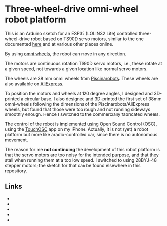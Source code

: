 # Three-wheel-drive omni-wheel robot platform

This is an Arduino sketch for an ESP32 (LOLIN32 Lite) controlled
three-wheel-drive robot based on TS90D servo motors, similar to
the one documented [here][1] and at various other places online.

By using [omni wheels][2], the robot can move in any direction.

The motors are continuous rotation TS90D servo motors, i.e., these
rotate at a given speed, not towards a given location like normal
servo motors.

The wheels are 38 mm onmi wheels from [Piscinarobots][3]. These
wheels are also available on [AliExpress][4].

To position the motors and wheels at 120 degree angles, I designed
and 3D-printed a circular base. I also designed and 3D-printed the
first set of 38mm omni-wheels following the dimensions of the
Piscinarobots/AliExpress wheels, but found that those were too
rough and not running sideways smoothly enough. Hence I switched
to the commercially fabricated wheels.

The control of the robot is implemented using Open Sound Control
(OSC), using the [TouchOSC][5] app on my iPhone. Actually, it
is not (yet) a robot platform but more like aradio-controlled
car, since there is no autonomous movement.

The reason for me **not continuing** the development of this robot
platform is that the servo motors are too noisy for the intended
purpose, and that they stall when running them at a too low speed.
I switched to using 28BYJ-48 stepper motors; the sketch for that
can be found elsewhere in this repository.

## Links

- [1]: https://github.com/manav20/3-wheel-omni
- [2]: https://en.wikipedia.org/wiki/Omni_wheel
- [3]: https://www.piscinarobots.nl/robots-y-kits/38mm%20(1.5%20inch)%20double%20plastic%20omni%20wheel%20(compatible%20met%20servo%20motor%20)%20-%2014184
- [4]: https://nl.aliexpress.com/item/32478938051.html
- [5]: https://hexler.net